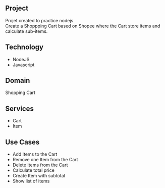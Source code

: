 ## Project

Projet created to practice nodejs.  
Create a Shoppping Cart based on Shopee where the Cart store items and calculate sub-items.

## Technology
- NodeJS
- Javascript

## Domain
Shopping Cart

## Services
- Cart
- Item

## Use Cases
- Add Items to the Cart
- Remove one Item from the Cart
- Delete Items from the Cart
- Calculate total price
- Create Item with subtotal
- Show list of items